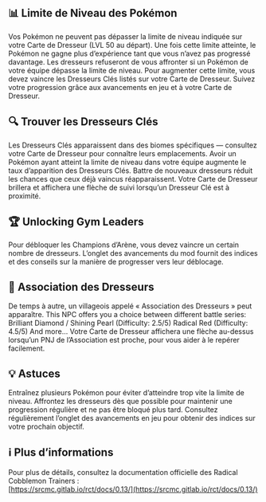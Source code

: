 ## 📊 Limite de Niveau des Pokémon

Vos Pokémon ne peuvent pas dépasser la limite de niveau indiquée sur votre Carte de Dresseur (LVL 50 au départ). Une fois cette limite atteinte, le Pokémon ne gagne plus d’expérience tant que vous n’avez pas progressé davantage.
Les dresseurs refuseront de vous affronter si un Pokémon de votre équipe dépasse la limite de niveau.
Pour augmenter cette limite, vous devez vaincre les Dresseurs Clés listés sur votre Carte de Dresseur.
Suivez votre progression grâce aux avancements en jeu et à votre Carte de Dresseur.

## 🔍 Trouver les Dresseurs Clés

Les Dresseurs Clés apparaissent dans des biomes spécifiques — consultez votre Carte de Dresseur pour connaître leurs emplacements.
Avoir un Pokémon ayant atteint la limite de niveau dans votre équipe augmente le taux d’apparition des Dresseurs Clés.
Battre de nouveaux dresseurs réduit les chances que ceux déjà vaincus réapparaissent.
Votre Carte de Dresseur brillera et affichera une flèche de suivi lorsqu’un Dresseur Clé est à proximité.

## 🏆 Unlocking Gym Leaders

Pour débloquer les Champions d’Arène, vous devez vaincre un certain nombre de dresseurs.
L’onglet des avancements du mod fournit des indices et des conseils sur la manière de progresser vers leur déblocage.

## 🤝 Association des Dresseurs

De temps à autre, un villageois appelé « Association des Dresseurs » peut apparaître.
This NPC offers you a choice between different battle series:
Brilliant Diamond / Shining Pearl (Difficulty: 2.5/5)
Radical Red (Difficulty: 4.5/5)
And more...
Votre Carte de Dresseur affichera une flèche au-dessus lorsqu’un PNJ de l’Association est proche, pour vous aider à le repérer facilement.

## 💡 Astuces

Entraînez plusieurs Pokémon pour éviter d’atteindre trop vite la limite de niveau.
Affrontez les dresseurs dès que possible pour maintenir une progression régulière et ne pas être bloqué plus tard.
Consultez régulièrement l’onglet des avancements en jeu pour obtenir des indices sur votre prochain objectif.

## ℹ️ Plus d’informations

Pour plus de détails, consultez la documentation officielle des Radical Cobblemon Trainers :\
[https://srcmc.gitlab.io/rct/docs/0.13/](https://srcmc.gitlab.io/rct/docs/0.13/)
